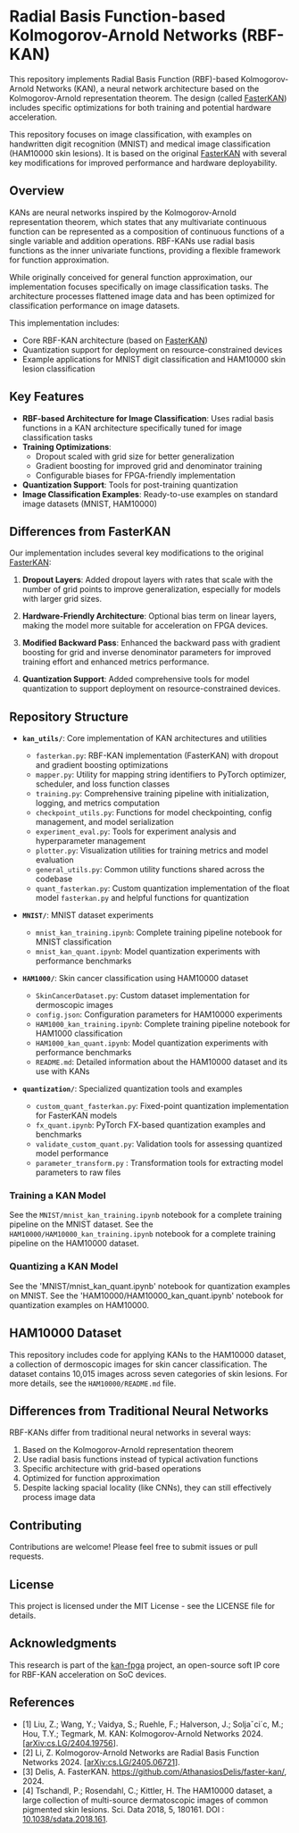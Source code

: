 # Radial Basis Function-based Kolmogorov-Arnold Networks (RBF-KAN)

This repository implements Radial Basis Function (RBF)-based Kolmogorov-Arnold Networks (KAN), a neural network architecture based on the Kolmogorov-Arnold representation theorem. The design (called [FasterKAN](https://github.com/AthanasiosDelis/faster-kan)) includes specific optimizations for both training and potential hardware acceleration.

This repository focuses on image classification, with examples on handwritten digit recognition (MNIST) and medical image classification (HAM10000 skin lesions). It is based on the original [FasterKAN](https://github.com/AthanasiosDelis/faster-kan) with several key modifications for improved performance and hardware deployability.

## Overview

KANs are neural networks inspired by the Kolmogorov-Arnold representation theorem, which states that any multivariate continuous function can be represented as a composition of continuous functions of a single variable and addition operations. RBF-KANs use radial basis functions as the inner univariate functions, providing a flexible framework for function approximation.

While originally conceived for general function approximation, our implementation focuses specifically on image classification tasks. The architecture processes flattened image data and has been optimized for classification performance on image datasets.

This implementation includes:
- Core RBF-KAN architecture (based on [FasterKAN](https://github.com/AthanasiosDelis/faster-kan))
- Quantization support for deployment on resource-constrained devices
- Example applications for MNIST digit classification and HAM10000 skin lesion classification

## Key Features

- **RBF-based Architecture for Image Classification**: Uses radial basis functions in a KAN architecture specifically tuned for image classification tasks
- **Training Optimizations**: 
  - Dropout scaled with grid size for better generalization
  - Gradient boosting for improved grid and denominator training
  - Configurable biases for FPGA-friendly implementation
- **Quantization Support**: Tools for post-training quantization
- **Image Classification Examples**: Ready-to-use examples on standard image datasets (MNIST, HAM10000)

## Differences from FasterKAN

Our implementation includes several key modifications to the original [FasterKAN](https://github.com/AthanasiosDelis/faster-kan):

1. **Dropout Layers**: Added dropout layers with rates that scale with the number of grid points to improve generalization, especially for models with larger grid sizes.
   
2. **Hardware-Friendly Architecture**: Optional bias term on linear layers, making the model more suitable for acceleration on FPGA devices.

3. **Modified Backward Pass**: Enhanced the backward pass with gradient boosting for grid and inverse denominator parameters for improved training effort and enhanced metrics performance.

4. **Quantization Support**: Added comprehensive tools for model quantization to support deployment on resource-constrained devices.

## Repository Structure

- **`kan_utils/`**: Core implementation of KAN architectures and utilities
  - `fasterkan.py`: RBF-KAN implementation (FasterKAN) with dropout and gradient boosting optimizations
  - `mapper.py`: Utility for mapping string identifiers to PyTorch optimizer, scheduler, and loss function classes
  - `training.py`: Comprehensive training pipeline with initialization, logging, and metrics computation
  - `checkpoint_utils.py`: Functions for model checkpointing, config management, and model serialization
  - `experiment_eval.py`: Tools for experiment analysis and hyperparameter management
  - `plotter.py`: Visualization utilities for training metrics and model evaluation
  - `general_utils.py`: Common utility functions shared across the codebase
  - `quant_fasterkan.py`: Custom quantization implementation of the float model `fasterkan.py` and helpful functions for quantization

- **`MNIST/`**: MNIST dataset experiments
  - `mnist_kan_training.ipynb`: Complete training pipeline notebook for MNIST classification
  - `mnist_kan_quant.ipynb`: Model quantization experiments with performance benchmarks

- **`HAM1000/`**: Skin cancer classification using HAM10000 dataset
  - `SkinCancerDataset.py`: Custom dataset implementation for dermoscopic images
  - `config.json`: Configuration parameters for HAM10000 experiments
  - `HAM1000_kan_training.ipynb`: Complete training pipeline notebook for HAM1000 classification
  - `HAM1000_kan_quant.ipynb`: Model quantization experiments with performance benchmarks
  - `README.md`: Detailed information about the HAM10000 dataset and its use with KANs

- **`quantization/`**: Specialized quantization tools and examples
  - `custom_quant_fasterkan.py`: Fixed-point quantization implementation for FasterKAN models
  - `fx_quant.ipynb`: PyTorch FX-based quantization examples and benchmarks
  - `validate_custom_quant.py`: Validation tools for assessing quantized model performance
  - `parameter_transform.py` : Transformation tools for extracting model parameters to raw files

### Training a KAN Model

See the `MNIST/mnist_kan_training.ipynb` notebook for a complete training pipeline on the MNIST dataset.
See the `HAM10000/HAM10000_kan_training.ipynb` notebook for a complete training pipeline on the HAM10000 dataset.


### Quantizing a KAN Model

See the 'MNIST/mnist_kan_quant.ipynb' notebook for quantization examples on MNIST.
See the 'HAM10000/HAM10000_kan_quant.ipynb' notebook for quantization examples on HAM10000.


## HAM10000 Dataset

This repository includes code for applying KANs to the HAM10000 dataset, a collection of dermoscopic images for skin cancer classification. The dataset contains 10,015 images across seven categories of skin lesions. 
For more details, see the `HAM10000/README.md` file.

## Differences from Traditional Neural Networks

RBF-KANs differ from traditional neural networks in several ways:
1. Based on the Kolmogorov-Arnold representation theorem
2. Use radial basis functions instead of typical activation functions
3. Specific architecture with grid-based operations
4. Optimized for function approximation
5. Despite lacking spacial locality (like CNNs), they can still effectively process image data

## Contributing

Contributions are welcome! Please feel free to submit issues or pull requests.

## License

This project is licensed under the MIT License - see the LICENSE file for details.

## Acknowledgments

This research is part of the [kan-fpga](https://github.com/gvenit/kan-fpga.git) project, an open-source soft IP core for RBF-KAN acceleration on SoC devices.

## References

- [1] Liu, Z.; Wang, Y.; Vaidya, S.; Ruehle, F.; Halverson, J.; Soljaˇci´c, M.; Hou, T.Y.; Tegmark, M. KAN: Kolmogorov-Arnold Networks 2024. [[arXiv:cs.LG/2404.19756](http://arxiv.org/abs/2404.19756)].
- [2] Li, Z. Kolmogorov-Arnold Networks are Radial Basis Function Networks 2024. [[arXiv:cs.LG/2405.06721](http://arxiv.org/abs/2405.06721)]. 
- [3] Delis, A. FasterKAN. https://github.com/AthanasiosDelis/faster-kan/, 2024.
- [4] Tschandl, P.; Rosendahl, C.; Kittler, H. The HAM10000 dataset, a large collection of multi-source dermatoscopic images of common pigmented skin lesions. Sci. Data 2018, 5, 180161. DOI : [10.1038/sdata.2018.161](https://doi.org/10.1038/sdata.2018.161).
